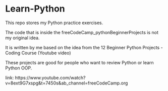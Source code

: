 # Learn-Python
<p>This repo stores my Python practice exercises.</p>

<p>The code that is inside the freeCodeCamp_pythonBeginnerProjects is not my original idea.</p>

<p>It is written by me based on the idea from the 12 Beginner Python Projects - Coding Course (Youtube video)</p>

<p>These projects are good for people who want to review Python or learn Python OOP.</p>

<p>link: https://www.youtube.com/watch?v=8ext9G7xspg&t=7450s&ab_channel=freeCodeCamp.org</p>
